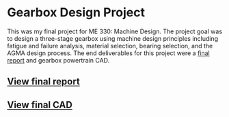 # Gearbox Design Project

This was my final project for ME 330: Machine Design. The project goal was to design a three-stage gearbox using machine design principles including fatigue and failure analysis, material selection, bearing selection, and the AGMA design process. The end deliverables for this project were a [final report](/report.pdf) and gearbox powertrain CAD.

## [View final report](/report.pdf)
## [View final CAD](https://grabcad.com/library/three-stage-gearbox-2)
